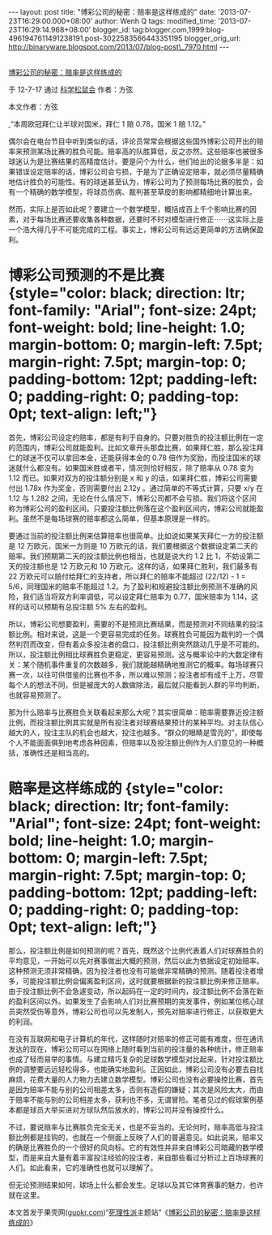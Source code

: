 --- layout: post title: "博彩公司的秘密：赔率是这样练成的" date:
'2013-07-23T16:29:00.000+08:00' author: Wenh Q tags: modified\_time:
'2013-07-23T16:29:14.968+08:00' blogger\_id:
tag:blogger.com,1999:blog-4961947611491238191.post-3022583566443351195
blogger\_orig\_url:
http://binaryware.blogspot.com/2013/07/blog-post\_7970.html ---

[\
博彩公司的秘密：赔率是这样练成的](http://songshuhui.net/archives/70042)

于 12-7-17 通过 [科学松鼠会](http://songshuhui.net/) 作者：方弦

本文作者：方弦

[ ](http://songshuhui.net/wp-content/uploads/2012/07/tdahrx.png.jpg)“本周欧冠拜仁让半球对国米，拜仁
1 赔 0.78，国米 1 赔 1.12。”

偶尔会在电台节目中听到类似的话，评论员常常会根据这些国外博彩公司开出的赔率来预测某场比赛的胜负可能。赔率高的队胜算低，反之亦然。这些赔率也被很多球迷认为是比赛结果的高精度估计。要是问个为什么，他们给出的论据多半是：如果错误设定赔率的话，博彩公司会亏损，于是为了正确设定赔率，就必须尽量精确地估计胜负的可能性。有的球迷甚至认为，博彩公司为了预测每场比赛的胜负，会有一个精确的数学模型，将球员伤病、裁判甚至草皮的影响都精细地计算出来。

然而，实际上是否如此呢？要建立一个数学模型，概括成百上千个影响比赛的因素，对于每场比赛还要收集各种数据，还要时不时对模型进行修正⋯⋯这实际上是一个浩大得几乎不可能完成的工程。事实上，博彩公司有远远更简单的方法确保盈利。

博彩公司预测的不是比赛 {style="color: black; direction: ltr; font-family: "Arial"; font-size: 24pt; font-weight: bold; line-height: 1.0; margin-bottom: 0; margin-left: 7.5pt; margin-right: 7.5pt; margin-top: 0; padding-bottom: 12pt; padding-left: 0; padding-right: 0; padding-top: 0pt; text-align: left;"}
======================

首先，博彩公司设定的赔率，都是有利于自身的。只要对胜负的投注额比例在一定的范围内，博彩公司就能盈利。比如文章开头那盘比赛，如果拜仁胜，那么投注拜仁的球迷不仅可以拿回本金，还能获得本金的
0.78
倍作为奖励，而投注国米的球迷就什么都没有。如果国米胜或者平，情况则恰好相反，除了赔率从
0.78 变为 1.12 而已。如果对双方的投注额分别是 x 和 y
的话，如果拜仁胜，博彩公司需要付出 1.78x 作为奖金，否则需要付出 2.12y
。通过简单的不等式计算，只要 x/y 在 1.12 与 1.282
之间，无论在什么情况下，博彩公司都不会亏损。我们将这个区间称为博彩公司的盈利区间。只要投注额比例落在这个盈利区间内，博彩公司就能盈利。虽然不是每场球赛的赔率都这么简单，但基本原理是一样的。

要通过当前的投注额比例来估算赔率也很简单。比如说如果某天拜仁一方的投注额是
12 万欧元，国米一方则是 10
万欧元的话，我们要根据这个数据设定第二天的赔率。我们预期第二天的投注额比例也相当，也就是说大约
1.2 比 1，不妨设第二天的投注额也是 12 万欧元和 10
万欧元。这样的话，如果拜仁胜利，我们最多有 22
万欧元可以赔付给拜仁的支持者，所以拜仁的赔率不能超过 (22/12) - 1 =
5/6，同理国米的赔率不能超过
1.2。为了盈利和规避投注额比例预测不准确的风险，我们适当将双方利率调低，可以设定拜仁赔率为
0.77，国米赔率为 1.14，这样的话可以预期有总投注额 5% 左右的盈利。

所以，博彩公司想要盈利，需要的不是预测比赛结果，而是预测对不同结果的投注额比例。相对来说，这是一个更容易完成的任务。球赛胜负可能因为裁判的一个偶然判罚而改变，但有着众多投注者的盘口，投注额比例突然跳动几乎是不可能的。所以，投注额比例相比球赛胜负更稳定，更容易预测。这与概率论中的大数定律有关：某个随机事件重复的次数越多，我们就能越精确地推测它的概率。每场球赛只赛一次，以往可供借鉴的比赛也不多，所以难以预测；投注者却有成千上万，尽管每个人的想法不同，但是被庞大的人数做除法，最后就只能看到人群的平均判断，也就容易预测了。

那为什么赔率与比赛胜负关联看起来那么大呢？其实很简单：赔率需要靠近投注额比例，而投注额比例其实就是所有投注者对球赛结果预计的某种平均。对主队信心越大的人，投注主队的机会也越大，投注也越多。“群众的眼睛是雪亮的”，即使每个人不能面面俱到地考虑各种因素，但赔率以及投注额比例作为人们意见的一种概括，准确性还是相当高的。

赔率是这样练成的 {style="color: black; direction: ltr; font-family: "Arial"; font-size: 24pt; font-weight: bold; line-height: 1.0; margin-bottom: 0; margin-left: 7.5pt; margin-right: 7.5pt; margin-top: 0; padding-bottom: 12pt; padding-left: 0; padding-right: 0; padding-top: 0pt; text-align: left;"}
================

那么，投注额比例是如何预测的呢？首先，既然这个比例代表着人们对球赛胜负的平均意见，一开始可以先对赛事做出大概的预测，然后以此为依据设定初始赔率。这种预测无须非常精确，因为投注者也没有可能做非常精确的预测。随着投注者增多，可能投注额比例会偏离盈利区间，这时就要根据新的投注额比例来修正赔率。由于投注额比例不会急遽变动，所以起码在一定的时间内，投注额比例不会落在新的盈利区间以外。如果发生了会影响人们对比赛预期的突发事件，例如某位核心球员突然受伤等意外，博彩公司也可以先发制人，预先对赔率进行修正，以获取更大的利润。

在没有互联网和电子计算机的年代，这样随时对赔率的修正可能有难度，但在通讯发达的现在，博彩公司可以在网络上随时看到当前的投注量的各种统计，修正赔率也成了轻而易举的事情。与建立精巧复杂的足球数学模型对比起来，针对投注额比例的调整要远远轻松得多，也能确实地盈利。正因如此，博彩公司没有必要去自找麻烦，花费大量的人力物力去建立数学模型。博彩公司也没有必要操控比赛，首先是因为赔率不能与别的公司相差太多，否则有造假的嫌疑；其次是风险太大，而由于赔率不能与别的公司相差太多，获利也不多，无谓冒险。笔者见过的假球案例基本都是球员大举买进对方球队然后放水的，博彩公司并没有操控什么。

不过，要说赔率与比赛胜负完全无关，也是不妥当的。无论何时，赔率高低与投注额比例都是挂钩的，也就在一个侧面上反映了人们的普遍意见。如此说来，赔率又的确是比赛胜负的一个很好的风向标。它的有效性并非来自博彩公司暗藏的数学模型，而是来自大量有着丰富投注经验的投注者，来自那些看过分析过上百场球赛的人们。如此看来，它的准确性也就可以理解了。

但无论预测结果如何，球场上什么都会发生。足球以及其它体育赛事的魅力，也许就在这里。

本文首发于果壳网([guokr.com](http://www.guokr.com/))“[死理性派](http://www.guokr.com/site/logos/)主题站”《[博彩公司的秘密：赔率是这样练成的](http://www.guokr.com/article/20199/)》
